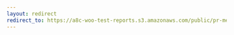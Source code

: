 ```yaml
---
layout: redirect
redirect_to: https://a8c-woo-test-reports.s3.amazonaws.com/public/pr-merge/39299/e2e/index.html
---
```

